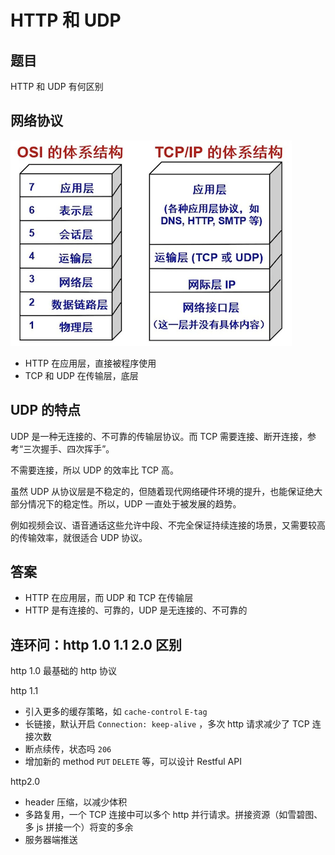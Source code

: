 # HTTP 和 UDP

## 题目

HTTP 和 UDP 有何区别

## 网络协议

![](./img/网络协议.png)

- HTTP 在应用层，直接被程序使用
- TCP 和 UDP 在传输层，底层

## UDP 的特点

UDP 是一种无连接的、不可靠的传输层协议。而 TCP 需要连接、断开连接，参考“三次握手、四次挥手”。

不需要连接，所以 UDP 的效率比 TCP 高。

虽然 UDP 从协议层是不稳定的，但随着现代网络硬件环境的提升，也能保证绝大部分情况下的稳定性。所以，UDP 一直处于被发展的趋势。

例如视频会议、语音通话这些允许中段、不完全保证持续连接的场景，又需要较高的传输效率，就很适合 UDP 协议。

## 答案

- HTTP 在应用层，而 UDP 和 TCP 在传输层
- HTTP 是有连接的、可靠的，UDP 是无连接的、不可靠的

## 连环问：http 1.0 1.1 2.0 区别

http 1.0 最基础的 http 协议

http 1.1

- 引入更多的缓存策略，如 `cache-control` `E-tag`
- 长链接，默认开启 `Connection: keep-alive` ，多次 http 请求减少了 TCP 连接次数
- 断点续传，状态吗 `206`
- 增加新的 method `PUT` `DELETE` 等，可以设计 Restful API

http2.0

- header 压缩，以减少体积
- 多路复用，一个 TCP 连接中可以多个 http 并行请求。拼接资源（如雪碧图、多 js 拼接一个）将变的多余
- 服务器端推送
